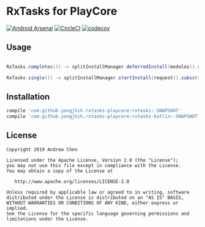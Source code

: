 # RxTasks for PlayCore

[![Android Arsenal](https://img.shields.io/badge/Android%20Arsenal-RxTasks-brightgreen.svg?style=flat)](https://android-arsenal.com/details/1/5599)
[![CircleCI](https://circleci.com/gh/yongjhih/rxtasks-playcore.svg?style=shield)](https://circleci.com/gh/yongjhih/rxtasks-playcore)
[![codecov](https://codecov.io/gh/yongjhih/rxtasks-playcore/branch/master/graph/badge.svg)](https://codecov.io/gh/yongjhih/rxtasks-playcore)

## Usage

```java

RxTasks.completes(() -> splitInstallManager.deferredInstall(modules)).subscribe();
```

```java
RxTasks.single(() -> splitInstallManager.startInstall(request)).subscribe();
```


## Installation

```gradle
compile 'com.github.yongjhih.rxtasks-playcore:rxtasks:-SNAPSHOT'
compile 'com.github.yongjhih.rxtasks-playcore:rxtasks-kotlin:-SNAPSHOT' // optional
```

## License

```
Copyright 2019 Andrew Chen

Licensed under the Apache License, Version 2.0 (the "License");
you may not use this file except in compliance with the License.
You may obtain a copy of the License at

   http://www.apache.org/licenses/LICENSE-2.0

Unless required by applicable law or agreed to in writing, software
distributed under the License is distributed on an "AS IS" BASIS,
WITHOUT WARRANTIES OR CONDITIONS OF ANY KIND, either express or implied.
See the License for the specific language governing permissions and
limitations under the License.
```
